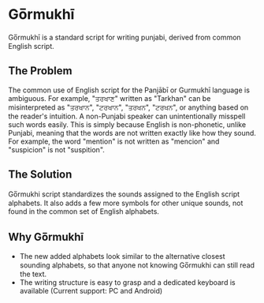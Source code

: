 # Go̅rmukhī
Go̅rmukhī is a standard script for writing punjabi, derived from common English script.

## The Problem
The common use of English script for the Panjābī or Gurmukhī language is ambiguous. For example, "ਤਰਖਾਣ" written as "Tarkhan" can be misinterpreted as "ਤਰਖਾਨ", "ਟਰਖਾਨ", "ਤਰਖਨ", "ਟਰਖਨ", or anything based on the reader's intuition. A non-Punjabi speaker can unintentionally misspell such words easily.  This is simply because English is non-phonetic, unlike Punjabi, meaning that the words are not written exactly like how they sound. For example, the word "mention" is not written as "mencion" and "suspicion" is not "suspition".

## The Solution
Go̅rmukhi script standardizes the sounds assigned to the English script alphabets. It also adds a few more symbols for other unique sounds, not found in the common set of English alphabets.

## Why Go̅rmukhī
- The new added alphabets look similar to the alternative closest sounding alphabets, so that anyone not knowing Go̅rmukhi can still read the text.
- The writing structure is easy to grasp and a dedicated keyboard is available (Current support: PC and Android)
